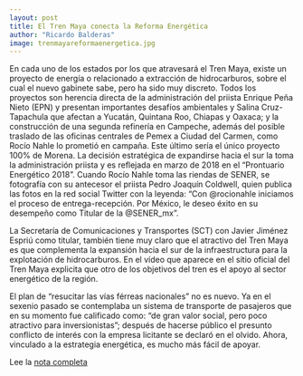 ```yaml
---
layout: post
title: El Tren Maya conecta la Reforma Energética
author: "Ricardo Balderas"
image: trenmayareformaenergetica.jpg
---
```


En cada uno de los estados por los que atravesará el Tren Maya, existe un proyecto de energía o relacionado a extracción de hidrocarburos, sobre el cual el nuevo gabinete sabe, pero ha sido muy discreto. Todos los proyectos son herencia directa de la administración del priista Enrique Peña Nieto (EPN) y presentan importantes desafíos ambientales y Salina Cruz-Tapachula que afectan a Yucatán, Quintana Roo, Chiapas y Oaxaca; y la construcción de una segunda refinería en Campeche, además del posible traslado de las oficinas centrales de Pemex a Ciudad del Carmen, como Rocío Nahle lo prometió en campaña. Este último sería el único proyecto 100% de Morena.
La decisión estratégica de expandirse hacia el sur la toma la administración priista y es reflejada en marzo de 2018 en el “Prontuario Energético 2018”. Cuando Rocío Nahle toma las riendas de SENER, se fotografía con su antecesor el priista Pedro Joaquín Coldwell, quien publica las fotos en la red social Twitter con la leyenda: “Con @rocionahle iniciamos el proceso de entrega-recepción. Por México, le deseo éxito en su desempeño como Titular de la @SENER_mx”.

La Secretaría de Comunicaciones y Transportes (SCT) con Javier Jiménez Espriú como titular, también tiene muy claro que el atractivo del Tren Maya es que complementa la expansión hacia el sur de la infraestructura para la explotación de hidrocarburos. En el vídeo que aparece en el sitio oficial del Tren Maya explicita que otro de los objetivos del tren es el apoyo al sector energético de la región.

El plan de “resucitar las vías férreas nacionales” no es nuevo. Ya en el sexenio pasado se contemplaba un sistema de transporte de pasajeros que en su momento fue calificado como: “de gran valor social, pero poco atractivo para inversionistas”; después de hacerse público el presunto conflicto de interés con la empresa licitante se declaró en el olvido. Ahora, vinculado a la estrategia energética, es mucho más fácil de apoyar.

Lee la [nota completa](https://poderlatam.org/2019/01/el-tren-maya-conecta-la-reforma-energetica/)
